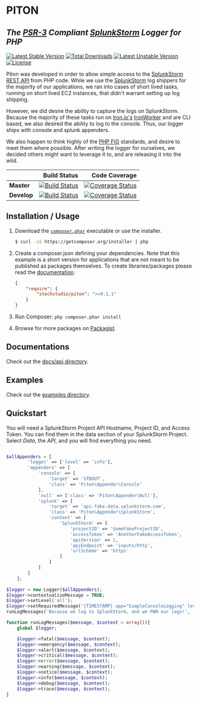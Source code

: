 # PITON
## _The [PSR-3](http://www.php-fig.org/psr/psr-3/) Compliant [SplunkStorm](http://docs.splunk.com/Documentation/Storm/latest/User/AboutSplunkStorm) Logger for PHP_
[![Latest Stable Version](https://poser.pugx.org/stechstudio/piton/v/stable.svg)](https://packagist.org/packages/stechstudio/piton) [![Total Downloads](https://poser.pugx.org/stechstudio/piton/downloads.svg)](https://packagist.org/packages/stechstudio/piton) [![Latest Unstable Version](https://poser.pugx.org/stechstudio/piton/v/unstable.svg)](https://packagist.org/packages/stechstudio/piton) [![License](https://poser.pugx.org/stechstudio/piton/license.svg)](https://packagist.org/packages/stechstudio/piton)

Piton was developed in order to allow simple access to the [SplunkStorm REST API](http://docs.splunk.com/Documentation/Storm/Storm/User/UseStormsRESTAPI) from PHP code. While we use the [SplunkStorm](http://docs.splunk.com/Documentation/Storm/latest/User/AboutSplunkStorm) log shippers for the majority of our applications, we ran into cases of short lived tasks, running on short lived EC2 instances, that didn't warrant setting up log shipping.

However, we did desire the ability to capture the logs on SplunkStorm. Because the majority of these tasks run on [Iron.io's](http://www.iron.io) [IronWorker](http://www.iron.io/worker) and are CLI based, we also desired the ability to log to the console. Thus, our logger ships with console and splunk appenders.

We also happen to think highly of the [PHP FIG](http://www.php-fig.org/) standards, and desire to meet them where possible. After writing the logger for ourselves, we decided others might want to leverage it to, and are releasing it into the wild.

|   | <strong>Build Status</strong> | <strong>Code Coverage</strong> |
:-------- | ------------: | -------------:
<strong>Master</strong> | [![Build Status](https://travis-ci.org/stechstudio/Piton.svg?branch=master)](https://travis-ci.org/stechstudio/Piton) | [![Coverage Status](https://coveralls.io/repos/stechstudio/Piton/badge.png?branch=master)](https://coveralls.io/r/stechstudio/Piton?branch=master)
<strong>Develop</strong> | [![Build Status](https://travis-ci.org/stechstudio/Piton.svg?branch=develop)](https://travis-ci.org/stechstudio/Piton) | [![Coverage Status](https://coveralls.io/repos/stechstudio/Piton/badge.png?branch=develop)](https://coveralls.io/r/stechstudio/Piton?branch=develop)

## Installation / Usage
1. Download the [`composer.phar`](https://getcomposer.org/composer.phar) executable or use the installer.

    ``` sh
    $ curl -sS https://getcomposer.org/installer | php
    ```

2. Create a composer.json defining your dependencies. Note that this example is
a short version for applications that are not meant to be published as packages
themselves. To create libraries/packages please read the
[documentation](http://getcomposer.org/doc/02-libraries.md).

    ``` json
    {
        "require": {
            "stechstudio/piton": ">=0.1.1"
        }
    }
    ```

3. Run Composer: `php composer.phar install`
4. Browse for more packages on [Packagist](https://packagist.org).

## Documentations
Check out the [docs/api directory](https://github.com/stechstudio/Piton/tree/master/docs/api).

## Examples
Check out the [examples directory](https://github.com/stechstudio/Piton/tree/master/examples).

## Quickstart
You will need a SplunkStorm Project API Hostname, Project ID, and Access Token. You can find them in the data section of your SplunkStorm Project. Select _Data_, the _API_, and you will find everything you need.
```php

$allAppenders = [
        'logger' => ['level' => 'info'],
        'appenders' => [
            'console' => [
                'target' => 'STDOUT',
                'class' => 'Piton\Appender\Console'
            ],
            'null' => ['class' => 'Piton\Appender\Null'],
            'splunk' => [
                'target' => 'api-fake.data.splunkstorm.com',
                'class' => 'Piton\Appender\SplunkStorm',
                'context' => [
                    'SplunkStorm' => [
                        'projectID' => 'SomeFakeProjectID',
                        'accessToken' => 'AnotherFakeAccessToken',
                        'apiVersion' => 1,
                        'apiEndpoint' => 'inputs/http',
                        'urlScheme' => 'https'
                    ]
                ]
            ]
        ]
    ];

$logger = new Logger($allAppenders);
$logger->contextualizeMessage = TRUE;
$logger->setLevel('all');
$logger->setRequiredMessage('{TIMESTAMP} app="SimpleConsoleLogging" level="{LOGLEVEL}" file="{file}" line={line} class="{class}" msg="{MESSAGE}" ');
runLogMessages('Because we log to SplunkStorm, and we PWN our logs!', ['file'=>__FILE__,'class'=>__CLASS__, 'line'=>__LINE__]);

function runLogMessages($message, $context = array()){
    global $logger;

    $logger->fatal($message, $context);
    $logger->emergency($message, $context);
    $logger->alert($message, $context);
    $logger->critical($message, $context);
    $logger->error($message, $context);
    $logger->warning($message, $context);
    $logger->notice($message, $context);
    $logger->info($message, $context);
    $logger->debug($message, $context);
    $logger->trace($message, $context);
}
```
